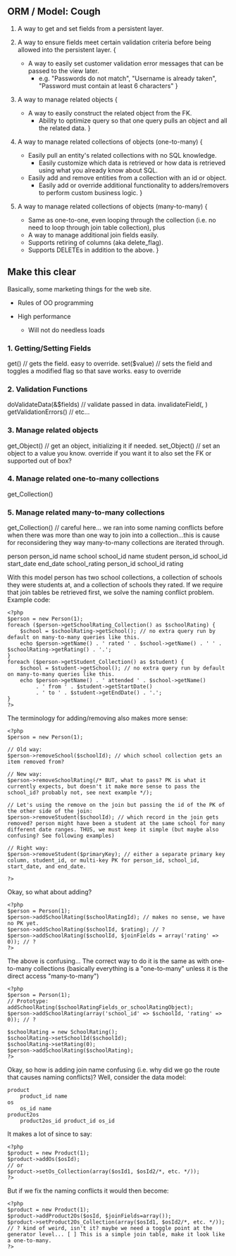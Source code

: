 ORM / Model: Cough
------------------

1. A way to get and set fields from a persistent layer.

2. A way to ensure fields meet certain validation criteria before being allowed into the persistent layer. {
	* A way to easily set customer validation error messages that can be passed to the view later.
		* e.g. "Passwords do not match", "Username is already taken", "Password must contain at least 6 characters"
}

3. A way to manage related objects {
	* A way to easily construct the related object from the FK.
		* Ability to optimize query so that one query pulls an object and all the related data.
}

4. A way to manage related collections of objects (one-to-many) {
	* Easily pull an entity's related collections with no SQL knowledge.
		* Easily customize which data is retrieved or how data is retrieved using what you already know about SQL.
	* Easily add and remove entities from a collection with an id or object.
		* Easily add or override additional functionality to adders/removers to perform custom business logic.
}

5. A way to manage related collections of objects (many-to-many) {
	* Same as one-to-one, even looping through the collection (i.e. no need to loop through join table collection), plus
	* A way to manage additional join fields easily.
	* Supports retiring of columns (aka delete_flag).
	* Supports DELETEs in addition to the above.
}










Make this clear
---------------

Basically, some marketing things for the web site.

* Rules of OO programming

* High performance
	* Will not do needless loads


















### 1. Getting/Setting Fields ###
get<field>() // gets the field. easy to override.
set<field>($value) // sets the field and toggles a modified flag so that save works. easy to override

### 2. Validation Functions ###
doValidateData(&$fields) // validate passed in data.
invalidateField(<field>, <message>)
getValidationErrors()
// etc...

### 3. Manage related objects ###
get<object>_Object() // get an object, initializing it if needed.
set<object>_Object() // set an object to a value you know. override if you want it to also set the FK or supported out of box?

### 4. Manage related one-to-many collections ###
get<collection>_Collection()

### 5. Manage related many-to-many collections ###
get<collection>_Collection() // careful here... we ran into some naming conflicts before when there was more than one way to join into a collection...this is cause for reconsidering they way many-to-many collections are iterated through.

person
	person_id name
school
	school_id name
student
	person_id school_id start_date end_date
school_rating
	person_id school_id rating

With this model person has two school collections, a collection of schools they were students at, and a collection of schools they rated. If we require that join tables be retrieved first, we solve the naming conflict problem. Example code:

	<?php
	$person = new Person(1);
	foreach ($person->getSchoolRating_Collection() as $schoolRating) {
		$school = $schoolRating->getSchool(); // no extra query run by default on many-to-many queries like this.
		echo $person->getName() . ' rated ' . $school->getName() . ' ' . $schoolRating->getRating() . '.';
	}
	foreach ($person->getStudent_Collection() as $student) {
		$school = $student->getSchool(); // no extra query run by default on many-to-many queries like this.
		echo $person->getName() . ' attended ' . $school->getName()
		     . ' from ' . $student->getStartDate()
		     . ' to ' . $student->getEndDate() . '.';
	}
	?>

The terminology for adding/removing also makes more sense:

	<?php
	$person = new Person(1);
	
	// Old way:
	$person->removeSchool($schoolId); // which school collection gets an item removed from?
	
	// New way:
	$person->removeSchoolRating(/* BUT, what to pass? PK is what it currently expects, but doesn't it make more sense to pass the school_id? probably not, see next example */);
	
	// Let's using the remove on the join but passing the id of the PK of the other side of the join:
	$person->removeStudent($schoolId); // which record in the join gets removed? person might have been a student at the same school for many different date ranges. THUS, we must keep it simple (but maybe also confusing? See following examples)
	
	// Right way:
	$person->removeStudent($primaryKey); // either a separate primary key column, student_id, or multi-key PK for person_id, school_id, start_date, and end_date.
	
	?>

Okay, so what about adding?

	<?php
	$person = Person(1);
	$person->addSchoolRating($schoolRatingId); // makes no sense, we have no PK yet.
	$person->addSchoolRating($schoolId, $rating); // ?
	$person->addSchoolRating($schoolId, $joinFields = array('rating' => 0)); // ?
	?>

The above is confusing... The correct way to do it is the same as with one-to-many collections (basically everything is a "one-to-many" unless it is the direct access "many-to-many")

	<?php
	$person = Person(1);
	// Prototype: addSchoolRating($schoolRatingFields_or_schoolRatingObject);
	$person->addSchoolRating(array('school_id' => $schoolId, 'rating' => 0)); // ?
	
	$schoolRating = new SchoolRating();
	$schoolRating->setSchoolId($schoolId);
	$schoolRating->setRating(0);
	$person->addSchoolRating($schoolRating);
	?>


Okay, so how is adding join name confusing (i.e. why did we go the route that causes naming conflicts)? Well, consider the data model:

	product
		product_id name
	os
		os_id name
	product2os
		product2os_id product_id os_id

It makes a lot of since to say:

	<?php
	$product = new Product(1);
	$product->addOs($osId);
	// or
	$product->setOs_Collection(array($osId1, $osId2/*, etc. */));
	?>

But if we fix the naming conflicts it would then become:

	<?php
	$product = new Product(1);
	$product->addProduct2Os($osId, $joinFields=array());
	$product->setProduct2Os_Collection(array($osId1, $osId2/*, etc. */)); // ? kind of weird, isn't it? maybe we need a toggle point at the generator level... [ ] This is a simple join table, make it look like a one-to-many.
	?>


